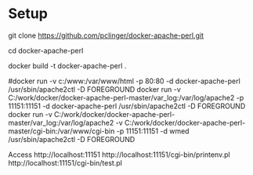 # Setup

git clone https://github.com/pclinger/docker-apache-perl.git

cd docker-apache-perl

docker build -t docker-apache-perl .

#docker run -v c:/www:/var/www/html -p 80:80 -d docker-apache-perl /usr/sbin/apache2ctl -D FOREGROUND
docker run -v C:/work/docker/docker-apache-perl-master/var_log:/var/log/apache2 -p 11151:11151 -d docker-apache-perl /usr/sbin/apache2ctl -D FOREGROUND
docker run -v C:/work/docker/docker-apache-perl-master/var_log:/var/log/apache2 -v C:/work/docker/docker-apache-perl-master/cgi-bin:/var/www/cgi-bin -p 11151:11151 -d wmed /usr/sbin/apache2ctl -D FOREGROUND


Access 
http://localhost:11151
http://localhost:11151/cgi-bin/printenv.pl
http://localhost:11151/cgi-bin/test.pl

